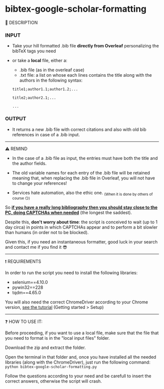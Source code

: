 # bibtex-google-scholar-formatting

💫 DESCRIPTION

### INPUT
- Take your hill formatted .bib file **directly from Overleaf** personalizing the bibTeX tags you need

- or take a **local** file, either a:
  + .bib file (as in the overleaf case)
  + .txt file: a list on whose each lines contains the title along with the authors in the following syntax:

   ```
   title1;author1.1;author1.2;...
   
   title2;author2.1;...

   ...
   ```
### OUTPUT
- It returns a new .bib file with correct citations and also with old bib references in case of a .bib input. 

______
⚠️ REMIND
- In the case of a .bib file as input, the entries must have both the title and the author fields.

- The old variable names for each entry of the .bib file will be retained meaning that, when replacing the .bib file in Overleaf, you will not have to change your references!

- Services hate automation, also the ethic one. <sub>(When it is done by others of course 😏)</sub>

So <ins>**if you have a really long bibliography then you should stay close to the PC, doing CAPTCHAs when needed**</ins> (the longest the saddest). 

Despite this, **don't worry about time**: the script is conceived to wait (up to 1 day circa) in points in which CAPTCHAs appear and to perform a bit slowler than humans (in order not to be blocked).

Given this, if you need an instantaneous formatter, good luck in your search and contact me if you find it 😎 
______
:exclamation: REQUIREMENTS

In order to run the script you need to install the following libraries:
 - selenium==4.10.0
 - pywin32==228
 - tqdm==4.65.0
   
You will also need the correct ChromeDriver according to your Chrome version, [see the tutorial](https://sites.google.com/a/chromium.org/chromedriver/getting-started) (Getting started > Setup)

______
:question: HOW TO USE IT:

Before proceeding, if you want to use a local file, make sure that the file that you need to format is in the "local input files" folder.

Download the zip and extract the folder.

Open the terminal in that folder and, once you have installed all the needed libraries (along with the ChromeDriver), just run the following command:  `python bibtex-google-scholar-formatting.py`

Follow the questions according to your need and be carefull to insert the correct answers, otherwise the script will crash.


